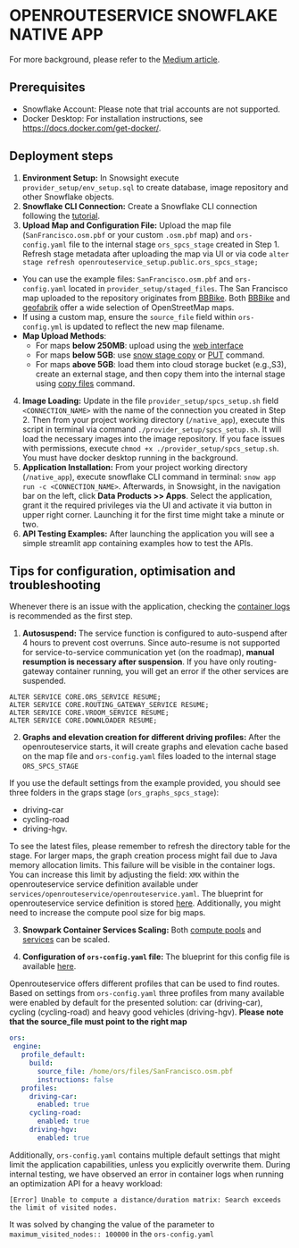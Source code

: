 # OPENROUTESERVICE SNOWFLAKE NATIVE APP
For more background, please refer to the [Medium article](https://medium.com/p/c471e187a991).

## Prerequisites
- Snowflake Account: Please note that trial accounts are not supported.
- Docker Desktop: For installation instructions, see https://docs.docker.com/get-docker/. 

## Deployment steps

1. **Environment Setup:** In Snowsight execute `provider_setup/env_setup.sql` to create database, image repository and other Snowflake objects.
2. **Snowflake CLI Connection:** Create a Snowflake CLI connection following the [tutorial](https://docs.snowflake.com/en/developer-guide/native-apps/tutorials/getting-started-tutorial#create-a-snowflake-cli-connection-for-the-tutorial). 
3. **Upload Map and Configuration File:** Upload the map file (`SanFrancisco.osm.pbf` or your custom `.osm.pbf` map) and `ors-config.yaml` file to the internal stage `ors_spcs_stage` created in Step 1. Refresh stage metadata after uploading the map via UI or via code `alter stage refresh openrouteservice_setup.public.ors_spcs_stage;`
* You can use the example files: `SanFrancisco.osm.pbf` and `ors-config.yaml` located in `provider_setup/staged_files`. The San Francisco map uploaded to the repository originates from [BBBike](https://download.bbbike.org/osm/bbbike/SanFrancisco/). Both [BBBike](https://download.bbbike.org/osm) and [geofabrik](https://download.geofabrik.de) offer a wide selection of OpenStreetMap maps.
* If using a custom map, ensure the `source_file` field within `ors-config.yml` is updated to reflect the new map filename. 
* **Map Upload Methods**:
  * For maps **below 250MB**: upload using the [web interface](https://docs.snowflake.com/en/user-guide/data-load-web-ui)
  * For maps **below 5GB**: use [snow stage copy](https://docs.snowflake.com/en/developer-guide/snowflake-cli/command-reference/stage-commands/copy) or [PUT](https://docs.snowflake.com/en/sql-reference/sql/put) command.
  * For maps **above 5GB**: load them into cloud storage bucket (e.g.,S3), create an external stage, and then copy them into the internal stage using [copy files](https://docs.snowflake.com/en/sql-reference/sql/copy-files) command.

4. **Image Loading:** Update in the file `provider_setup/spcs_setup.sh` field `<CONNECTION_NAME>` with the name of the connection you created in Step 2. Then from your project working directory (`/native_app`), execute this script in terminal via command `./provider_setup/spcs_setup.sh`. It will load the necessary images into the image repository. If you face issues with permissions, execute `chmod +x ./provider_setup/spcs_setup.sh`. You must have docker desktop running in the background.
5. **Application Installation:** From your project working directory (`/native_app`), execute snowflake CLI command in terminal: `snow app run -c <CONNECTION_NAME>`. Afterwards, in Snowsight, in the navigation bar on the left, click **Data Products >> Apps**. Select the application, grant it the required privileges via the UI and activate it via button in upper right corner. Launching it for the first time might take a minute or two.
6. **API Testing Examples:**
After launching the application you will see a simple streamlit app containing examples how to test the APIs.

## Tips for configuration, optimisation and troubleshooting

Whenever there is an issue with the application, checking the [container logs](https://docs.snowflake.com/en/developer-guide/snowpark-container-services/monitoring-services#label-snowpark-containers-working-with-services-local-logs) is recommended as the first step.

1. **Autosuspend:** The service function is configured to auto-suspend after 4 hours to prevent cost overruns. Since auto-resume is not supported for service-to-service communication yet (on the roadmap), **manual resumption is necessary after suspension**. If you have only routing-gateway container running, you will get an error if the other services are suspended. 
```
ALTER SERVICE CORE.ORS_SERVICE RESUME; 
ALTER SERVICE CORE.ROUTING_GATEWAY_SERVICE RESUME; 
ALTER SERVICE CORE.VROOM_SERVICE RESUME;
ALTER SERVICE CORE.DOWNLOADER RESUME;
```

2. **Graphs and elevation creation for different driving profiles:** After the openrouteservice starts, it will create graphs and elevation cache based on the map file and `ors-config.yaml` files loaded to the internal stage `ORS_SPCS_STAGE`

If you use the default settings from the example provided, you should see three folders in the graps stage (`ors_graphs_spcs_stage`):
* driving-car
* cycling-road
* driving-hgv. 

To see the latest files, please remember to refresh the directory table for the stage. For larger maps, the graph creation process might fail due to Java memory allocation limits. This failure will be visible in the container logs. You can increase this limit by adjusting the field: `XMX` within the openrouteservice service definition available under `services/openrouteservice/openrouteservice.yaml`. The blueprint for openrouteservice service definition is stored [here](https://github.com/GIScience/openrouteservice/blob/main/docker-compose.yml). Additionally, you might need to increase the compute pool size for big maps.

3. **Snowpark Container Services Scaling:** Both [compute pools](https://docs.snowflake.com/en/developer-guide/snowpark-container-services/working-with-compute-pool#autoscaling-of-compute-pool-nodes) and [services](https://docs.snowflake.com/en/developer-guide/snowpark-container-services/working-with-services#scaling-services) can be scaled.

4. **Configuration of `ors-config.yaml` file:** The blueprint for this config file is available [here](https://github.com/GIScience/openrouteservice/blob/main/ors-config.yml).

Openrouteservice offers different profiles that can be used to find routes. Based on settings from `ors-config.yaml` three profiles from many available were enabled by default for the presented solution: car (driving-car), cycling (cycling-road) and heavy good vehicles (driving-hgv). **Please note that the source_file must point to the right map**

```yaml
ors:
 engine:
   profile_default:
     build: 
       source_file: /home/ors/files/SanFrancisco.osm.pbf
       instructions: false
   profiles:
     driving-car:
       enabled: true
     cycling-road:
       enabled: true
     driving-hgv:
       enabled: true
```

Additionally, `ors-config.yaml` contains multiple default settings that might limit the application capabilities, unless you explicitly overwrite them. During internal testing, we have observed an error in container logs when running an optimization API for a heavy workload:

`[Error] Unable to compute a distance/duration matrix: Search exceeds the limit of visited nodes.`

It was solved by changing the value of the parameter to `maximum_visited_nodes:: 100000` in the `ors-config.yaml`

